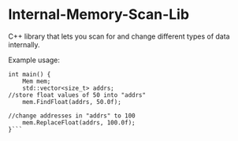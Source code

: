 # Internal-Memory-Scan-Lib
C++ library that lets you scan for and change different types of data internally.

Example usage: 

```#include "memscan.h"
int main() {
    Mem mem;
    std::vector<size_t> addrs;
//store float values of 50 into "addrs"
    mem.FindFloat(addrs, 50.0f);

//change addresses in "addrs" to 100
    mem.ReplaceFloat(addrs, 100.0f);
}```
